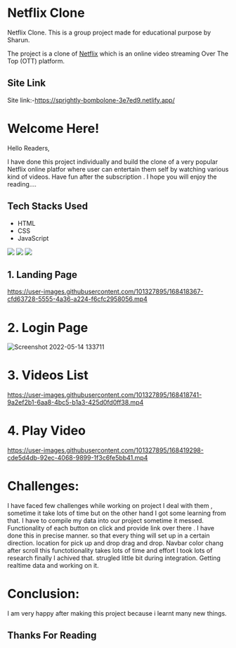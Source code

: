 # Netflix Clone
Netflix Clone.
This is a group project made for educational purpose by Sharun.


The project is a clone of [Netflix](https://www.netflix.com/) which is an online video streaming Over The Top (OTT) platform.
## Site Link
Site link:-https://sprightly-bombolone-3e7ed9.netlify.app/

# Welcome Here!
Hello Readers,

I have done this project individually and build the clone of a very popular Netflix online platfor where user can entertain them self by watching various kind of videos. Have fun after the subscription .
I hope you will enjoy the reading….

## Tech Stacks Used
- HTML
- CSS
- JavaScript

<p>
   <img src="https://img.icons8.com/color/64/000000/javascript.png"/>
   <img src="https://img.icons8.com/color/64/000000/html-5.png"/>
   <img src="https://img.icons8.com/color/64/000000/css3.png" />
   
</p>

## 1. Landing Page





https://user-images.githubusercontent.com/101327895/168418367-cfd63728-5555-4a36-a224-f6cfc2958056.mp4

# 2. Login Page


![Screenshot 2022-05-14 133711](https://user-images.githubusercontent.com/101327895/168418402-60bc51fc-b7a9-433a-b56f-2f265dde7671.png)
# 3. Videos List



https://user-images.githubusercontent.com/101327895/168418741-9a2ef2b1-6aa8-4bc5-b1a3-425d0fd0ff38.mp4
# 4. Play Video


https://user-images.githubusercontent.com/101327895/168419298-cde5d4db-92ec-4068-9899-1f3c6fe5bb41.mp4




# Challenges:
I have faced few challenges while working on project I deal with them , sometime it take lots of time but on the other hand I got some learning from that. I have to compile my data into our project sometime it messed.
Functionality of each button on click and provide link over there . I have done this in precise manner. so that every thing will set up in a certain direction.
location for pick up and drop drag and drop.
Navbar color chang after scroll this functotionality takes lots of time and effort  I took lots of research finally I achived that.
strugled little bit during integration.
Getting realtime data and working on it.

# Conclusion:
I am very happy after making this project because i learnt many new things.

## Thanks For Reading


